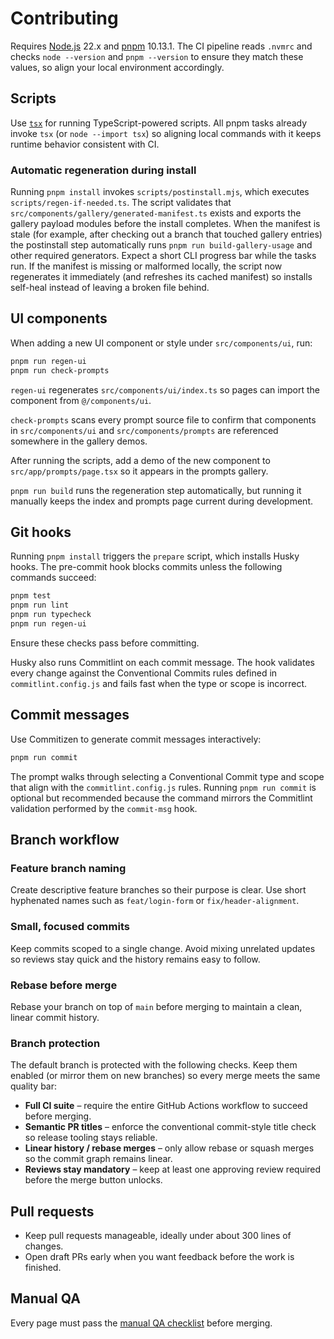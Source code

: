 # Contributing

Requires [Node.js](https://nodejs.org) 22.x and [pnpm](https://pnpm.io) 10.13.1. The CI pipeline reads `.nvmrc` and checks `node --version` and `pnpm --version` to ensure they match these values, so align your local environment accordingly.

## Scripts

Use [`tsx`](https://github.com/esbuild-kit/tsx) for running TypeScript-powered scripts. All pnpm tasks already invoke `tsx` (or `node --import tsx`) so aligning local commands with it keeps runtime behavior consistent with CI.

### Automatic regeneration during install

Running `pnpm install` invokes `scripts/postinstall.mjs`, which executes `scripts/regen-if-needed.ts`. The script validates that `src/components/gallery/generated-manifest.ts` exists and exports the gallery payload modules before the install completes. When the manifest is stale (for example, after checking out a branch that touched gallery entries) the postinstall step automatically runs `pnpm run build-gallery-usage` and other required generators. Expect a short CLI progress bar while the tasks run. If the manifest is missing or malformed locally, the script now regenerates it immediately (and refreshes its cached manifest) so installs self-heal instead of leaving a broken file behind.

## UI components

When adding a new UI component or style under `src/components/ui`, run:

```bash
pnpm run regen-ui
pnpm run check-prompts
```

`regen-ui` regenerates `src/components/ui/index.ts` so pages can import the component from `@/components/ui`.

`check-prompts` scans every prompt source file to confirm that components in `src/components/ui` and `src/components/prompts` are referenced somewhere in the gallery demos.

After running the scripts, add a demo of the new component to `src/app/prompts/page.tsx` so it appears in the prompts gallery.

`pnpm run build` runs the regeneration step automatically, but running it manually keeps the index and prompts page current during development.

## Git hooks

Running `pnpm install` triggers the `prepare` script, which installs Husky hooks. The pre-commit hook blocks commits unless the following commands succeed:

```bash
pnpm test
pnpm run lint
pnpm run typecheck
pnpm run regen-ui
```

Ensure these checks pass before committing.

Husky also runs Commitlint on each commit message. The hook validates every change against the Conventional Commits rules defined in `commitlint.config.js` and fails fast when the type or scope is incorrect.

## Commit messages

Use Commitizen to generate commit messages interactively:

```bash
pnpm run commit
```

The prompt walks through selecting a Conventional Commit type and scope that align with the `commitlint.config.js` rules. Running `pnpm run commit` is optional but recommended because the command mirrors the Commitlint validation performed by the `commit-msg` hook.

## Branch workflow

### Feature branch naming

Create descriptive feature branches so their purpose is clear. Use short hyphenated names such as `feat/login-form` or `fix/header-alignment`.

### Small, focused commits

Keep commits scoped to a single change. Avoid mixing unrelated updates so reviews stay quick and the history remains easy to follow.

### Rebase before merge

Rebase your branch on top of `main` before merging to maintain a clean, linear commit history.

### Branch protection

The default branch is protected with the following checks. Keep them enabled (or mirror them on new branches) so every merge
meets the same quality bar:

- **Full CI suite** – require the entire GitHub Actions workflow to succeed before merging.
- **Semantic PR titles** – enforce the conventional commit-style title check so release tooling stays reliable.
- **Linear history / rebase merges** – only allow rebase or squash merges so the commit graph remains linear.
- **Reviews stay mandatory** – keep at least one approving review required before the merge button unlocks.

## Pull requests

- Keep pull requests manageable, ideally under about 300 lines of changes.
- Open draft PRs early when you want feedback before the work is finished.

## Manual QA

Every page must pass the [manual QA checklist](docs/qa-manual.md) before merging.
